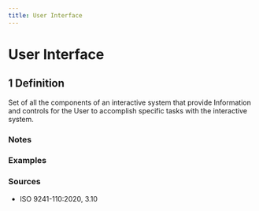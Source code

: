 ```yaml
---
title: User Interface
---
```


# User Interface

## 1 Definition

Set of all the components of an interactive system that provide Information and controls for the User to accomplish specific tasks with the interactive system.

### Notes 

### Examples 

### Sources
- ISO 9241-110:2020, 3.10 